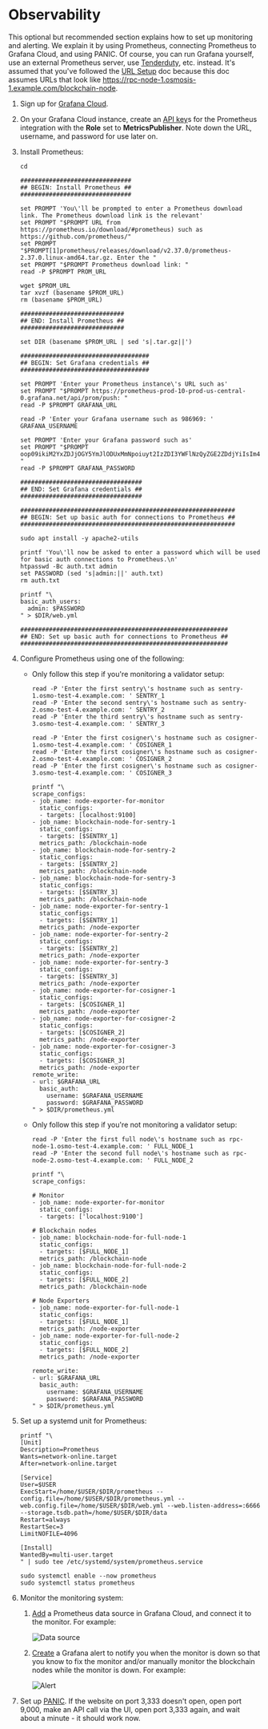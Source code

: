 # Observability

This optional but recommended section explains how to set up monitoring and alerting. We explain it by using Prometheus, connecting Prometheus to Grafana Cloud, and using PANIC. Of course, you can run Grafana yourself, use an external Prometheus server, use [Tenderduty](https://github.com/blockpane/tenderduty), etc. instead. It's assumed that you've followed the [URL Setup](../url-setup.md) doc because this doc assumes URLs that look like https://rpc-node-1.osmosis-1.example.com/blockchain-node.

1. Sign up for [Grafana Cloud](https://grafana.com/auth/sign-up/create-user).
2. On your Grafana Cloud instance, create an [API key](https://grafana.com/docs/grafana-cloud/reference/create-api-key/)s for the Prometheus integration with the **Role** set to **MetricsPublisher**. Note down the URL, username, and password for use later on.
3. Install Prometheus:

    ```shell
    cd
   
    ###############################
    ## BEGIN: Install Prometheus ##
    ###############################
   
    set PROMPT 'You\'ll be prompted to enter a Prometheus download link. The Prometheus download link is the relevant'
    set PROMPT "$PROMPT URL from https://prometheus.io/download/#prometheus) such as https://github.com/prometheus/"
    set PROMPT "$PROMPT[1]prometheus/releases/download/v2.37.0/prometheus-2.37.0.linux-amd64.tar.gz. Enter the "
    set PROMPT "$PROMPT Prometheus download link: "
    read -P $PROMPT PROM_URL
   
    wget $PROM_URL
    tar xvzf (basename $PROM_URL)
    rm (basename $PROM_URL)

    #############################
    ## END: Install Prometheus ##
    #############################
   
    set DIR (basename $PROM_URL | sed 's|.tar.gz||')
   
    ####################################
    ## BEGIN: Set Grafana credentials ##
    ####################################
   
    set PROMPT 'Enter your Prometheus instance\'s URL such as'
    set PROMPT "$PROMPT https://prometheus-prod-10-prod-us-central-0.grafana.net/api/prom/push: "
    read -P $PROMPT GRAFANA_URL

    read -P 'Enter your Grafana username such as 986969: ' GRAFANA_USERNAME
   
    set PROMPT 'Enter your Grafana password such as'
    set PROMPT "$PROMPT oop09ikiM2YxZDJjOGY5YmJlODUxMmNpoiuyt2IzZDI3YWFlNzQyZGE2ZDdjYiIsIm4iOiJzZWktdGVzdG5ldC12Ykj3: "
    read -P $PROMPT GRAFANA_PASSWORD
   
    ##################################
    ## END: Set Grafana credentials ##
    ##################################
   
    ############################################################
    ## BEGIN: Set up basic auth for connections to Prometheus ##
    ############################################################
   
    sudo apt install -y apache2-utils
   
    printf 'You\'ll now be asked to enter a password which will be used for basic auth connections to Prometheus.\n'
    htpasswd -Bc auth.txt admin
    set PASSWORD (sed 's|admin:||' auth.txt)
    rm auth.txt
   
    printf "\
    basic_auth_users:
      admin: $PASSWORD
    " > $DIR/web.yml
   
    ##########################################################
    ## END: Set up basic auth for connections to Prometheus ##
    ##########################################################
    ```
4. Configure Prometheus using one of the following:
    - Only follow this step if you're monitoring a validator setup:

        ```shell
        read -P 'Enter the first sentry\'s hostname such as sentry-1.osmo-test-4.example.com: ' SENTRY_1
        read -P 'Enter the second sentry\'s hostname such as sentry-2.osmo-test-4.example.com: ' SENTRY_2
        read -P 'Enter the third sentry\'s hostname such as sentry-3.osmo-test-4.example.com: ' SENTRY_3
      
        read -P 'Enter the first cosigner\'s hostname such as cosigner-1.osmo-test-4.example.com: ' COSIGNER_1
        read -P 'Enter the first cosigner\'s hostname such as cosigner-2.osmo-test-4.example.com: ' COSIGNER_2
        read -P 'Enter the first cosigner\'s hostname such as cosigner-3.osmo-test-4.example.com: ' COSIGNER_3
 
        printf "\
        scrape_configs:
        - job_name: node-exporter-for-monitor
          static_configs:
          - targets: [localhost:9100]
        - job_name: blockchain-node-for-sentry-1
          static_configs:
          - targets: [$SENTRY_1]
          metrics_path: /blockchain-node
        - job_name: blockchain-node-for-sentry-2
          static_configs:
          - targets: [$SENTRY_2]
          metrics_path: /blockchain-node
        - job_name: blockchain-node-for-sentry-3
          static_configs:
          - targets: [$SENTRY_3]
          metrics_path: /blockchain-node
        - job_name: node-exporter-for-sentry-1
          static_configs:
          - targets: [$SENTRY_1]
          metrics_path: /node-exporter
        - job_name: node-exporter-for-sentry-2
          static_configs:
          - targets: [$SENTRY_2]
          metrics_path: /node-exporter
        - job_name: node-exporter-for-sentry-3
          static_configs:
          - targets: [$SENTRY_3]
          metrics_path: /node-exporter
        - job_name: node-exporter-for-cosigner-1
          static_configs:
          - targets: [$COSIGNER_1]
          metrics_path: /node-exporter
        - job_name: node-exporter-for-cosigner-2
          static_configs:
          - targets: [$COSIGNER_2]
          metrics_path: /node-exporter
        - job_name: node-exporter-for-cosigner-3
          static_configs:
          - targets: [$COSIGNER_3]
          metrics_path: /node-exporter
        remote_write:
        - url: $GRAFANA_URL
          basic_auth:
            username: $GRAFANA_USERNAME
            password: $GRAFANA_PASSWORD
        " > $DIR/prometheus.yml
        ```
    - Only follow this step if you're not monitoring a validator setup:

        ```shell
        read -P 'Enter the first full node\'s hostname such as rpc-node-1.osmo-test-4.example.com: ' FULL_NODE_1
        read -P 'Enter the second full node\'s hostname such as rpc-node-2.osmo-test-4.example.com: ' FULL_NODE_2
      
        printf "\
        scrape_configs:
      
        # Monitor
        - job_name: node-exporter-for-monitor
          static_configs:
          - targets: ['localhost:9100']
        
        # Blockchain nodes
        - job_name: blockchain-node-for-full-node-1
          static_configs:
          - targets: [$FULL_NODE_1]
          metrics_path: /blockchain-node
        - job_name: blockchain-node-for-full-node-2
          static_configs:
          - targets: [$FULL_NODE_2]
          metrics_path: /blockchain-node
      
        # Node Exporters
        - job_name: node-exporter-for-full-node-1
          static_configs:
          - targets: [$FULL_NODE_1]
          metrics_path: /node-exporter
        - job_name: node-exporter-for-full-node-2
          static_configs:
          - targets: [$FULL_NODE_2]
          metrics_path: /node-exporter
      
        remote_write:
        - url: $GRAFANA_URL
          basic_auth:
            username: $GRAFANA_USERNAME
            password: $GRAFANA_PASSWORD
        " > $DIR/prometheus.yml
        ```
5. Set up a systemd unit for Prometheus:

    ```shell
    printf "\
    [Unit]
    Description=Prometheus
    Wants=network-online.target
    After=network-online.target

    [Service]
    User=$USER
    ExecStart=/home/$USER/$DIR/prometheus --config.file=/home/$USER/$DIR/prometheus.yml --web.config.file=/home/$USER/$DIR/web.yml --web.listen-address=:6666 --storage.tsdb.path=/home/$USER/$DIR/data
    Restart=always
    RestartSec=3
    LimitNOFILE=4096

    [Install]
    WantedBy=multi-user.target
    " | sudo tee /etc/systemd/system/prometheus.service
   
    sudo systemctl enable --now prometheus
    sudo systemctl status prometheus
    ```
6. Monitor the monitoring system:
    1. [Add](https://grafana.com/docs/grafana/latest/datasources/add-a-data-source/) a Prometheus data source in Grafana Cloud, and connect it to the monitor. For example:

       ![Data source](data-source.png)
    2. [Create](https://grafana.com/docs/grafana/latest/alerting/alerting-rules/create-grafana-managed-rule/) a Grafana alert to notify you when the monitor is down so that you know to fix the monitor and/or manually monitor the blockchain nodes while the monitor is down. For example:

       ![Alert](alert.png)
7. Set up [PANIC](https://github.com/SimplyVC/panic). If the website on port 3,333 doesn't open, open port 9,000, make an API call via the UI, open port 3,333 again, and wait about a minute - it should work now.
